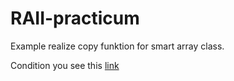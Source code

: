 # RAII-practicum
Example realize copy funktion for smart array class.

Condition you see this [link](https://github.com/netology-code/cppl-homeworks/tree/main/03/02)
